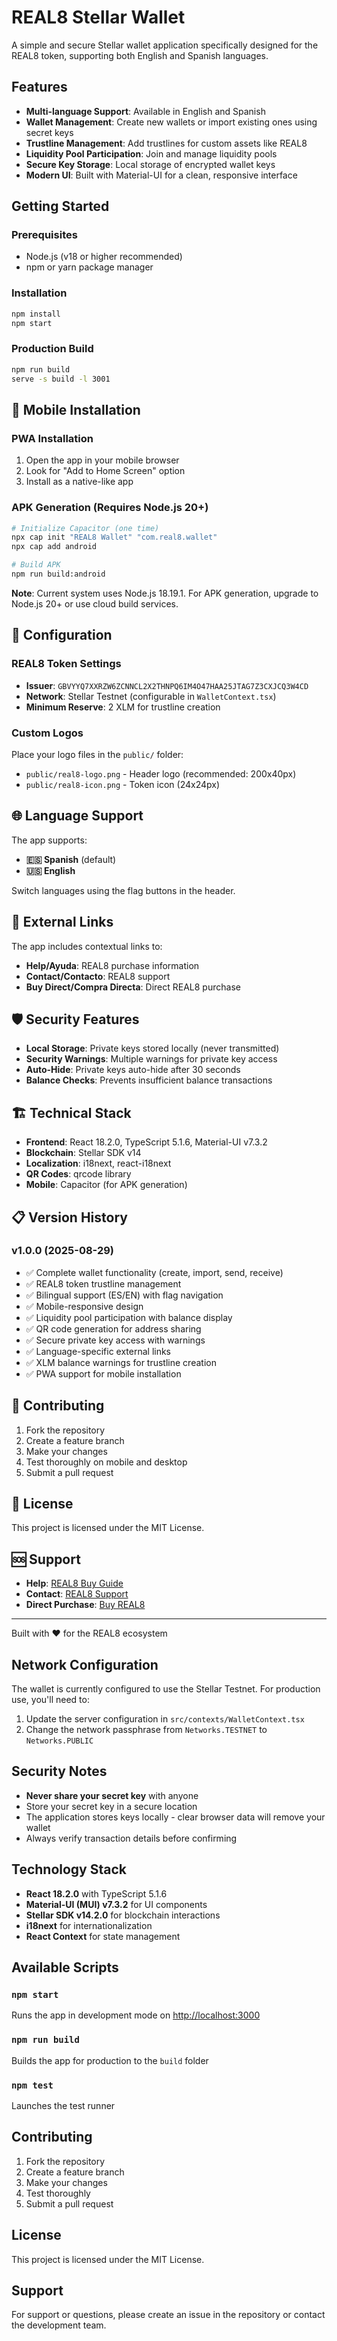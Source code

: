 # REAL8 Stellar Wallet

A simple and secure Stellar wallet application specifically designed for the REAL8 token, supporting both English and Spanish languages.

## Features

- **Multi-language Support**: Available in English and Spanish
- **Wallet Management**: Create new wallets or import existing ones using secret keys
- **Trustline Management**: Add trustlines for custom assets like REAL8
- **Liquidity Pool Participation**: Join and manage liquidity pools
- **Secure Key Storage**: Local storage of encrypted wallet keys
- **Modern UI**: Built with Material-UI for a clean, responsive interface

## Getting Started

### Prerequisites

- Node.js (v18 or higher recommended)
- npm or yarn package manager

### Installation

```bash
npm install
npm start
```

### Production Build
```bash
npm run build
serve -s build -l 3001
```

## 📱 Mobile Installation

### PWA Installation
1. Open the app in your mobile browser
2. Look for "Add to Home Screen" option
3. Install as a native-like app

### APK Generation (Requires Node.js 20+)
```bash
# Initialize Capacitor (one time)
npx cap init "REAL8 Wallet" "com.real8.wallet"
npx cap add android

# Build APK
npm run build:android
```

**Note**: Current system uses Node.js 18.19.1. For APK generation, upgrade to Node.js 20+ or use cloud build services.

## 🔧 Configuration

### REAL8 Token Settings
- **Issuer**: `GBVYYQ7XXRZW6ZCNNCL2X2THNPQ6IM4O47HAA25JTAG7Z3CXJCQ3W4CD`
- **Network**: Stellar Testnet (configurable in `WalletContext.tsx`)
- **Minimum Reserve**: 2 XLM for trustline creation

### Custom Logos
Place your logo files in the `public/` folder:
- `public/real8-logo.png` - Header logo (recommended: 200x40px)
- `public/real8-icon.png` - Token icon (24x24px)

## 🌐 Language Support

The app supports:
- **🇪🇸 Spanish** (default)
- **🇺🇸 English**

Switch languages using the flag buttons in the header.

## 🔗 External Links

The app includes contextual links to:
- **Help/Ayuda**: REAL8 purchase information
- **Contact/Contacto**: REAL8 support
- **Buy Direct/Compra Directa**: Direct REAL8 purchase

## 🛡️ Security Features

- **Local Storage**: Private keys stored locally (never transmitted)
- **Security Warnings**: Multiple warnings for private key access
- **Auto-Hide**: Private keys auto-hide after 30 seconds
- **Balance Checks**: Prevents insufficient balance transactions

## 🏗️ Technical Stack

- **Frontend**: React 18.2.0, TypeScript 5.1.6, Material-UI v7.3.2
- **Blockchain**: Stellar SDK v14
- **Localization**: i18next, react-i18next
- **QR Codes**: qrcode library
- **Mobile**: Capacitor (for APK generation)

## 📋 Version History

### v1.0.0 (2025-08-29)
- ✅ Complete wallet functionality (create, import, send, receive)
- ✅ REAL8 token trustline management
- ✅ Bilingual support (ES/EN) with flag navigation
- ✅ Mobile-responsive design
- ✅ Liquidity pool participation with balance display
- ✅ QR code generation for address sharing
- ✅ Secure private key access with warnings
- ✅ Language-specific external links
- ✅ XLM balance warnings for trustline creation
- ✅ PWA support for mobile installation

## 🤝 Contributing

1. Fork the repository
2. Create a feature branch
3. Make your changes
4. Test thoroughly on mobile and desktop
5. Submit a pull request

## 📄 License

This project is licensed under the MIT License.

## 🆘 Support

- **Help**: [REAL8 Buy Guide](https://real8.org/en/buy-real8/)
- **Contact**: [REAL8 Support](https://real8.org/en/contact/)
- **Direct Purchase**: [Buy REAL8](https://real8.org/en/producto/eng/buy-real8/)

---

Built with ❤️ for the REAL8 ecosystem

## Network Configuration

The wallet is currently configured to use the Stellar Testnet. For production use, you'll need to:

1. Update the server configuration in `src/contexts/WalletContext.tsx`
2. Change the network passphrase from `Networks.TESTNET` to `Networks.PUBLIC`

## Security Notes

- **Never share your secret key** with anyone
- Store your secret key in a secure location
- The application stores keys locally - clear browser data will remove your wallet
- Always verify transaction details before confirming

## Technology Stack

- **React 18.2.0** with TypeScript 5.1.6
- **Material-UI (MUI) v7.3.2** for UI components
- **Stellar SDK v14.2.0** for blockchain interactions
- **i18next** for internationalization
- **React Context** for state management

## Available Scripts

### `npm start`
Runs the app in development mode on [http://localhost:3000](http://localhost:3000)

### `npm run build`
Builds the app for production to the `build` folder

### `npm test`
Launches the test runner

## Contributing

1. Fork the repository
2. Create a feature branch
3. Make your changes
4. Test thoroughly
5. Submit a pull request

## License

This project is licensed under the MIT License.

## Support

For support or questions, please create an issue in the repository or contact the development team.
